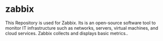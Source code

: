 # zabbix
This Repository is used for Zabbix. Its is an open-source software tool to monitor IT infrastructure such as networks, servers, virtual machines, and cloud services. Zabbix collects and displays basic metrics..
